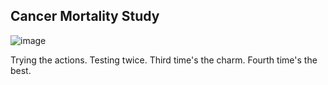 ## Cancer Mortality Study

![image](images/test_image.png)


Trying the actions. Testing twice. Third time's the charm. Fourth time's the best.